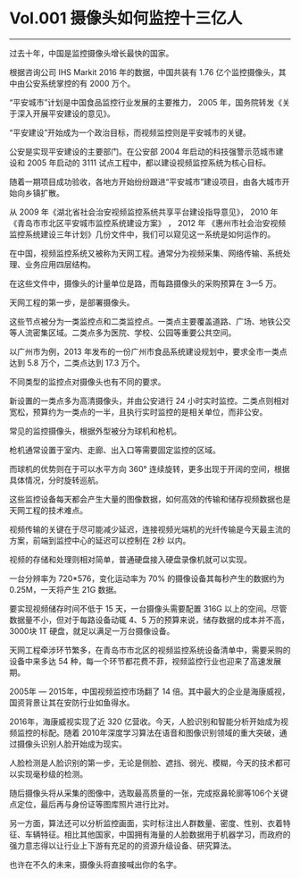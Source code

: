 # Vol.001 摄像头如何监控十三亿人

---

过去十年，中国是监控摄像头增长最快的国家。

根据咨询公司  IHS Markit 2016 年的数据，中国共装有 1.76 亿个监控摄像头，其中由公安系统掌控的有 2000 万个。

“平安城市”计划是中国食品监控行业发展的主要推力， 2005 年，国务院转发《关于深入开展平安建设的意见》。

“平安建设”开始成为一个政治目标，而视频监控则是平安城市的关键。

公安是实现平安建设的主要部门。在公安部 2004 年启动的科技强警示范城市建设和 2005 年启动的 3111 试点工程中，都以建设视频监控系统为核心目标。

随着一期项目成功验收，各地方开始纷纷跟进“平安城市”建设项目，由各大城市开始向乡镇扩散。

从 2009 年《湖北省社会治安视频监控系统共享平台建设指导意见》， 2010 年《青岛市市北区平安城市监控系统建设方案》 ， 2012 年 《惠州市社会治安视频监控系统建设三年计划》几份文件中，我们可以窥见这一系统是如何运作的。

在中国，视频监控系统又被称为天网工程。通常分为视频采集、网络传输、系统处理、业务应用四层结构。

在这些文件中，摄像头的计量单位是路，而每路摄像头的采购预算在 3—5 万。

天网工程的第一步，是部署摄像头。

这些节点被分为一类监控点和二类监控点。一类点主要覆盖道路、广场、地铁公交等人流密集区域。二类点多为医院、学校、公园等重要公共空间。

以广州市为例，2013 年发布的一份广州市食品系统建设规划中，要求全市一类点达到 5.8 万个，二类点达到 17.3 万个。

不同类型的监控点对摄像头也有不同的要求。

新设置的一类点多为高清摄像头，并由公安进行 24 小时实时监控。二类点则相对宽松，预算约为一类点的一半，且执行实时监控的是相关单位，而非公安。

常见的监控摄像头，根据外型被分为球机和枪机。

枪机通常设置于室内、走廊、出入口等需要固定监控的区域。

而球机的优势则在于可以水平方向 360° 连续旋转，更多出现于开阔的空间，根据具体情况，分时旋转巡航。

这些监控设备每天都会产生大量的图像数据，如何高效的传输和储存视频数据也是天网工程的技术难点。

视频传输的关键在于尽可能减少延迟，连接视频光端机的光纤传输是今天最主流的方案，前端到监控中心的延迟可以控制在 2秒 以内。

视频的存储和处理则相对简单，普通硬盘接入硬盘录像机就可以实现。

一台分辨率为 720*576，变化运动率为 70% 的摄像设备其每秒产生的数据约为 0.25M，一天将产生 21G 数据。

要实现视频储存时间不低于 15 天，一台摄像头需要配置 316G 以上的空间。尽管数据量不小，但对于每路设备动辄 4、5 万的预算来说，储存数据的成本并不高，3000块 1T 硬盘，就足以满足一万台摄像设备。

天网工程牵涉环节繁多，在青岛市市北区的视频监控系统设备清单中，需要采购的设备中来多达 54 种，每一个环节都花费不菲，视频监控行业也迎来了高速发展期。

2005年 — 2015年，中国视频监控市场翻了 14 倍。其中最大的企业是海康威视，国资背景让其在安防行业如鱼得水。

2016年，海康威视实现了近 320 亿营收。今天，人脸识别和智能分析开始成为视频监控的标配。随着 2010年深度学习算法在语音和图像识别领域的重大突破，通过摄像头识别人脸开始成为现实。

人脸检测是人脸识别的第一步，无论是侧脸、遮挡、弱光、模糊，今天的技术都可以实现毫秒级的检测。

随后摄像头将从采集的图像中，选取最高质量的一张，完成抠鼻轮廓等106个关键点定位，最后再与身份证等图库照片进行比对。

另一方面，算法还可以分析监控画面，实时标注出人群数量、密度、性别、衣着特征、车辆特征。相比其他国家，中国拥有海量的人脸数据用于机器学习，而政府的强力意志得以让行业上下游有充足的的资源升级设备、研究算法。

也许在不久的未来，摄像头将直接喊出你的名字。
